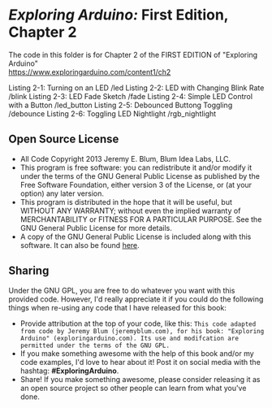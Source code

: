 _Exploring Arduino:_ First Edition, Chapter 2
=============================================
The code in this folder is for Chapter 2 of the FIRST EDITION of "Exploring Arduino"  
https://www.exploringarduino.com/content1/ch2  
  
Listing 2-1: Turning on an LED                  /led
Listing 2-2: LED with Changing Blink Rate       /blink
Listing 2-3: LED Fade Sketch                    /fade
Listing 2-4: Simple LED Control with a Button   /led_button
Listing 2-5: Debounced Buttong Toggling         /debounce
Listing 2-6: Toggling LED Nightlight            /rgb_nightlight

Open Source License
-------------------
* All Code Copyright 2013 Jeremy E. Blum, Blum Idea Labs, LLC.
* This program is free software: you can redistribute it and/or modify it under the terms of the GNU General Public License as published by the Free Software Foundation, either version 3 of the License, or (at your option) any later version.
* This program is distributed in the hope that it will be useful, but WITHOUT ANY WARRANTY; without even the implied warranty of MERCHANTABILITY or FITNESS FOR A PARTICULAR PURPOSE.  See the GNU General Public License for more details.
* A copy of the GNU General Public License is included along with this software. It can also be found [here](http://www.gnu.org/licenses/).

Sharing
-------
Under the GNU GPL, you are free to do whatever you want with this provided code. However, I'd really appreciate it if you could do the following things when re-using any code that I have released for this book:
* Provide attribution at the top of your code, like this: `This code adapted from code by Jeremy Blum (jeremyblum.com), for his book: "Exploring Arduino" (exploringarduino.com). Its use and modifcation are permitted under the terms of the GNU GPL.`
* If you make something awesome with the help of this book and/or my code examples, I'd love to hear about it! Post it on social media with the hashtag: **#ExploringArduino**.
* Share!  If you make something awesome, please consider releasing it as an open source project so other people can learn from what you've done.
